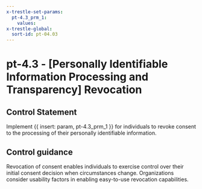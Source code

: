 ```yaml
---
x-trestle-set-params:
  pt-4.3_prm_1:
    values:
x-trestle-global:
  sort-id: pt-04.03
---
```


# pt-4.3 - \[Personally Identifiable Information Processing and Transparency\] Revocation

## Control Statement

Implement {{ insert: param, pt-4.3_prm_1 }} for individuals to revoke consent to the processing of their personally identifiable information.

## Control guidance

Revocation of consent enables individuals to exercise control over their initial consent decision when circumstances change. Organizations consider usability factors in enabling easy-to-use revocation capabilities.
